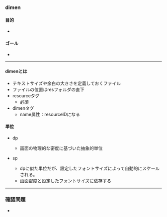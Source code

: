 ### dimen

#### 目的
*

#### ゴール
*

---
#### dimenとは
* テキストサイズや余白の大きさを定義しておくファイル
* ファイルの位置はresフォルダの直下
* resourceタグ
  * 必須
* dimenタグ
  * name属性：resourceIDになる


#### 単位
* dp
  * 画面の物理的な密度に基づいた抽象的単位

* sp
  * dpに似た単位だが、設定したフォントサイズによって自動的にスケールされる。
  * 画面密度と設定したフォントサイズに依存する



---
### 確認問題
*
